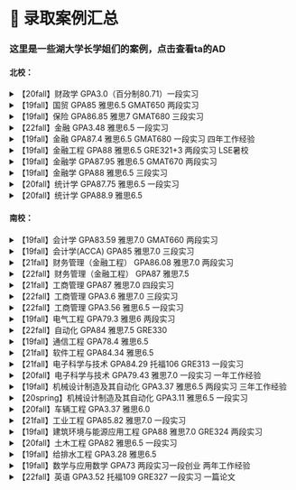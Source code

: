 # 🔨 录取案例汇总

### 这里是一些湖大学长学姐们的案例，点击查看ta的AD

#### 北校：

<details>

<summary>【20fall】财政学 GPA3.0（百分制80.71）一段实习</summary>

伯明翰大学——财务管理

格拉斯哥大学——金融和管理

</details>

<details>

<summary>【19fall】国贸 GPA85 雅思6.5 GMAT650 两段实习</summary>

华威大学——商务（市场营销）

曼彻斯特大学——创新管理与创业学

</details>

<details>

<summary>【19fall】保险 GPA86.85 雅思7 GMAT680 三段实习</summary>

杜伦大学——金融（国际银行与金融）

曼彻斯特大学——人力资源管理和劳资关系

利兹大学——精算金融理学

</details>

<details>

<summary>【22fall】金融 GPA3.48 雅思6.5 一段实习</summary>

南洋理工大学——管理经济学

</details>

<details>

<summary>【19fall】金融 GPA87.4 雅思6.5 GMAT680 一段实习  四年工作经验</summary>

香港中文大学——资讯与科技管理

</details>

<details>

<summary>【19fall】金融工程 GPA88 雅思6.5 GRE321+3 两段实习 LSE暑校</summary>

新加坡国立大学——定量金融

</details>

<details>

<summary>【19fall】金融学 GPA87.95 雅思6.5 GMAT670 两段实习</summary>

香港中文大学——经济学

</details>

<details>

<summary>【19fall】金融学 GPA88 雅思6.5 三段实习</summary>

南洋理工大学——管理经济学

</details>

<details>

<summary>【20fall】统计学 GPA87.75 雅思6.5 一段实习</summary>

香港中文大学（深圳）——金融工程

</details>

<details>

<summary>【20fall】统计学 GPA88.9 雅思6.5</summary>

香港科技大学——金融数学

</details>

#### 南校：

<details>

<summary>【19fall】会计学 GPA83.59 雅思7.0 GMAT660 两段实习</summary>

南洋理工大学——会计学

</details>

<details>

<summary>【19fall】会计学(ACCA) GPA85 雅思7.0 三段实习</summary>

华威大学——信息系统管理和数字化创新

</details>

<details>

<summary>【21fall】财务管理（金融工程） GPA86.08 雅思7.0 两段实习</summary>

新加坡国立大学——定量金融

</details>

<details>

<summary>【22fall】财务管理（金融工程） GPA87 雅思7.5</summary>

南洋理工大学——管理经济学

</details>

<details>

<summary>【21fall】工商管理 GPA87 雅思7.0 四段实习</summary>

香港大学——经济学

香港中文大学（深圳）——金融学

南洋理工大学——应用经济学

</details>

<details>

<summary>【22fall】工商管理 GPA3.6 雅思7.0 三段实习</summary>

南洋理工大学——管理经济学

南洋理工大学——科技创业与创新（英文授课）

</details>

<details>

<summary>【22fall】工商管理 GPA3.56 雅思6.5 一段实习</summary>

南洋理工大学——管理经济学

南洋理工大学——科技创业与创新（英文授课）

</details>

<details>

<summary>【19fall】电气工程 GPA79.3 雅思6 两段实习</summary>

香港理工大学——运筹及风险分析

</details>

<details>

<summary>【22fall】自动化 GPA84 雅思7.5 GRE330</summary>

香港大学——人工智能

</details>

<details>

<summary>【19fall】通信工程 GPA78.4 雅思6.5</summary>

南洋理工大学——通信工程

南洋理工大学——信号处理

香港理工大学——电子与信息工程

</details>

<details>

<summary>【21fall】软件工程 GPA84.34 雅思6.5</summary>

香港中文大学——计算机科学

</details>

<details>

<summary>【21fall】电子科学与技术 GPA84.29 托福106 GRE313 一段实习</summary>

南洋理工大学——集成电路设计

南洋理工大学——电子学

南洋理工大学—绿色电子

</details>

<details>

<summary>【20fall】电子科学与技术 GPA79.43 雅思7.0 一段实习 一年工作经验</summary>

南洋理工大学——电子学

南洋理工大学——信号处理

新南威尔士大学——电气工程

香港科技大学——电子工程

香港科技大学——集成电路设计工程

香港理工大学——电子与信息工程

</details>

<details>

<summary>【19fall】机械设计制造及其自动化 GPA3.37 雅思6.5 两段实习 三年工作经验</summary>

香港大学——机械工程

香港大学——工业工程与物流管理

香港科技大学——机械工程

</details>

<details>

<summary>【20spring】机械设计制造及其自动化 GPA3.11 雅思6.5 一段实习</summary>

香港科技大学——机械工程

</details>

<details>

<summary>【20fall】车辆工程 GPA3.37 雅思6.0</summary>

香港理工大学——机械工程

</details>

<details>

<summary>【21fall】工业工程 GPA85.82 雅思7.0 一段实习</summary>

南洋理工大学——供应链和物流

香港大学——工业工程与物流管理

香港科技大学——工程企业管理

</details>

<details>

<summary>【19fall】建筑环境与能源应用工程 GPA88 雅思7.0 GRE324 两段实习</summary>

哥伦比亚大学——企业风险管理

纽约大学——建造管理

纽约大学——房地产

约翰霍普金斯大学——房地产与基础设施

西北大学——项目管理

南加州大学——工程管理

伦敦大学学院——建筑经济学与管理

</details>

<details>

<summary>【20fall】土木工程 GPA82 雅思6.5 一段实习</summary>

香港大学——基础设施项目管理

</details>

<details>

<summary>【19fall】给排水工程 GPA3.28 雅思6.5</summary>

香港科技大学——坏境工程与管理

香港大学——环境工程

</details>

<details>

<summary>【19fall】数学与应用数学 GPA73 两段实习一段创业 两年工作经验</summary>

南洋理工大学——管理经济学

</details>

<details>

<summary>【22fall】英语 GPA3.52 托福109 GRE327 一段实习 一篇论文</summary>

香港中文大学——翻译学

香港科技大学——国际语言教育-对外汉语教学

</details>

